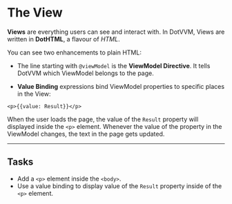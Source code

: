 ﻿---
Title: The View
CodeTask:
    Path: 20_view.dothtml.csx
    Default: Counter_10.dothtml
    Correct: Counter_20.dothtml
    Dependencies:
        - CounterViewModel_20.cs

---

# The View

__Views__ are everything users can see and interact with. In DotVVM, Views are written in __DotHTML__, a flavour of _HTML_.

You can see two enhancements to plain HTML:

* The line starting with `@viewModel` is the __ViewModel Directive__. It tells DotVVM which ViewModel belongs to the page.

* __Value Binding__ expressions bind ViewModel properties to specific places in the View:

```dothtml
<p>{{value: Result}}</p>
```

When the user loads the page, the value of the `Result` property will displayed inside the `<p>` element. Whenever the value of the property in the ViewModel changes, the text in the page gets updated.

---

## Tasks

- Add a `<p>` element inside the `<body>`.
- Use a value binding to display value of the `Result` property inside of the `<p>` element.
